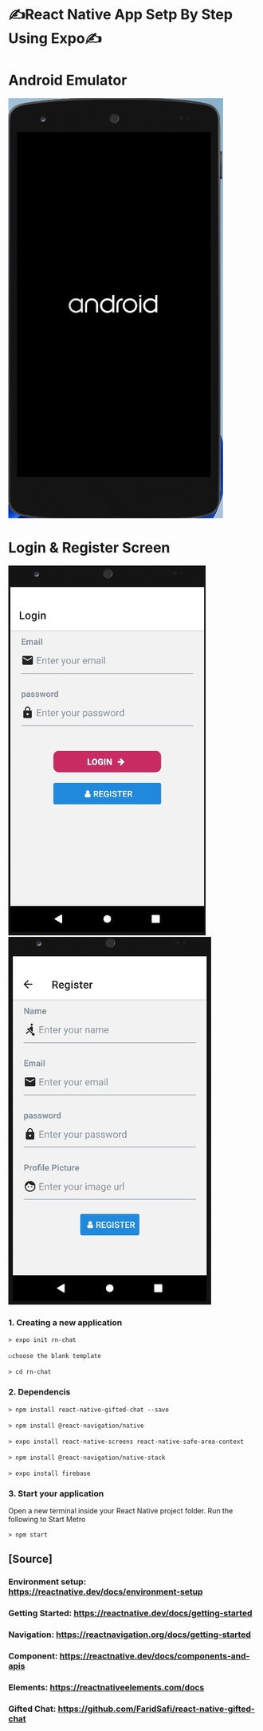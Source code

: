 # ✍️React Native App Setp By Step Using Expo✍️

# Android Emulator

![](assets/images/android.jpg)

# Login & Register Screen

![](assets/images/login.jpg)  ![](assets/images/register.jpg)


### 1. Creating a new application
```
> expo init rn-chat

☑️choose the blank template

> cd rn-chat

````
### 2. Dependencis

````
> npm install react-native-gifted-chat --save

> npm install @react-navigation/native

> expo install react-native-screens react-native-safe-area-context

> npm install @react-navigation/native-stack

> expo install firebase

````

### 3. Start your application

 Open a new terminal inside your React Native project folder. Run the following to Start Metro

````
> npm start
````

## [Source]

### Environment setup: https://reactnative.dev/docs/environment-setup

### Getting Started: https://reactnative.dev/docs/getting-started

### Navigation: https://reactnavigation.org/docs/getting-started

### Component: https://reactnative.dev/docs/components-and-apis

### Elements: https://reactnativeelements.com/docs

### Gifted Chat: https://github.com/FaridSafi/react-native-gifted-chat
